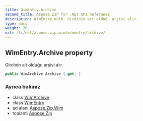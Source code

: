 ```yaml
---
title: WimEntry.Archive
second_title: Aspose.ZIP for .NET API Referansı
description: WimEntry mülk. Girdinin ait olduğu arşivi alır.
type: docs
weight: 20
url: /tr/net/aspose.zip.wim/wimentry/archive/
---
```

## WimEntry.Archive property

Girdinin ait olduğu arşivi alır.

```csharp
public WimArchive Archive { get; }
```

### Ayrıca bakınız

* class [WimArchive](../../wimarchive/)
* class [WimEntry](../)
* ad alanı [Aspose.Zip.Wim](../../wimentry/)
* toplantı [Aspose.Zip](../../../)


